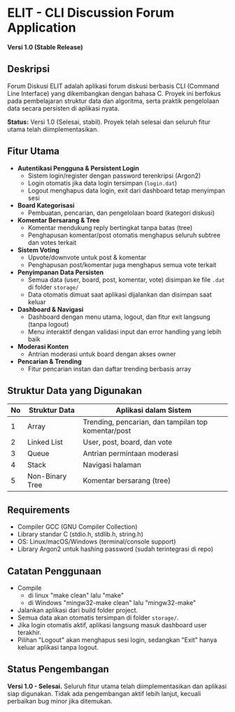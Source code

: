 # ELIT - CLI Discussion Forum Application
**Versi 1.0 (Stable Release)**

## Deskripsi
Forum Diskusi ELIT adalah aplikasi forum diskusi berbasis CLI (Command Line Interface) yang dikembangkan dengan bahasa C. Proyek ini berfokus pada pembelajaran struktur data dan algoritma, serta praktik pengelolaan data secara persisten di aplikasi nyata.

**Status:**
Versi 1.0 (Selesai, stabil).
Proyek telah selesai dan seluruh fitur utama telah diimplementasikan.

## Fitur Utama
- **Autentikasi Pengguna & Persistent Login**
  - Sistem login/register dengan password terenkripsi (Argon2)
  - Login otomatis jika data login tersimpan (`login.dat`)
  - Logout menghapus data login, exit dari dashboard tetap menyimpan sesi
- **Board Kategorisasi**
  - Pembuatan, pencarian, dan pengelolaan board (kategori diskusi)
- **Komentar Bersarang & Tree**
  - Komentar mendukung reply bertingkat tanpa batas (tree)
  - Penghapusan komentar/post otomatis menghapus seluruh subtree dan votes terkait
- **Sistem Voting**
  - Upvote/downvote untuk post & komentar
  - Penghapusan post/komentar juga menghapus semua vote terkait
- **Penyimpanan Data Persisten**
  - Semua data (user, board, post, komentar, vote) disimpan ke file `.dat` di folder `storage/`
  - Data otomatis dimuat saat aplikasi dijalankan dan disimpan saat keluar
- **Dashboard & Navigasi**
  - Dashboard dengan menu utama, logout, dan fitur exit langsung (tanpa logout)
  - Menu interaktif dengan validasi input dan error handling yang lebih baik
- **Moderasi Konten**
  - Antrian moderasi untuk board dengan akses owner
- **Pencarian & Trending**
  - Fitur pencarian instan dan daftar trending berbasis array

## Struktur Data yang Digunakan
| No | Struktur Data       | Aplikasi dalam Sistem                |
|----|---------------------|-------------------------------------|
| 1  | Array               | Trending, pencarian, dan tampilan top komentar/post |
| 2  | Linked List         | User, post, board, dan vote |
| 3  | Queue               | Antrian permintaan moderasi         |
| 4  | Stack               | Navigasi halaman   |
| 5  | Non-Binary Tree     | Komentar bersarang (tree)           |

## Requirements
- Compiler GCC (GNU Compiler Collection)
- Library standar C (stdio.h, stdlib.h, string.h)
- OS: Linux/macOS/Windows (terminal/console support)
- Library Argon2 untuk hashing password (sudah terintegrasi di repo)

## Catatan Penggunaan
- Compile
  - di linux "make clean" lalu "make"
  - di Windows "mingw32-make clean" lalu "mingw32-make"
- Jalankan aplikasi dari build folder project.
- Semua data akan otomatis tersimpan di folder `storage/`.
- Jika login otomatis aktif, aplikasi langsung masuk dashboard user terakhir.
- Pilihan "Logout" akan menghapus sesi login, sedangkan "Exit" hanya keluar aplikasi tanpa logout.

## Status Pengembangan
**Versi 1.0 - Selesai.**
Seluruh fitur utama telah diimplementasikan dan aplikasi siap digunakan.
Tidak ada pengembangan aktif lebih lanjut, kecuali perbaikan bug minor jika ditemukan.
